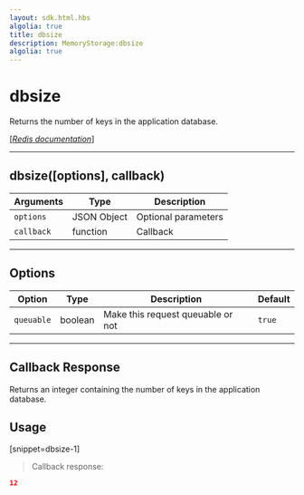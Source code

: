 ```yaml
---
layout: sdk.html.hbs
algolia: true
title: dbsize
description: MemoryStorage:dbsize
algolia: true
---
```

  

# dbsize
Returns the number of keys in the application database.

[[_Redis documentation_]](https://redis.io/commands/dbsize)

---

## dbsize([options], callback)

| Arguments | Type | Description |
|---------------|---------|----------------------------------------|
| `options` | JSON Object | Optional parameters |
| `callback` | function | Callback |

---

## Options

| Option | Type | Description | Default |
|---------------|---------|----------------------------------------|---------|
| `queuable` | boolean | Make this request queuable or not  | `true` |

---

## Callback Response

Returns an integer containing the number of keys in the application database.

## Usage

[snippet=dbsize-1]
> Callback response:

```json
12
```